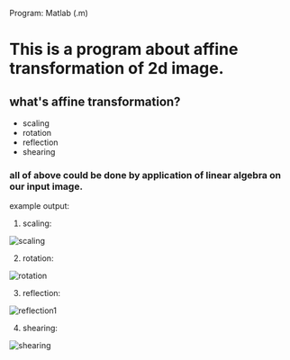Program: Matlab (.m)

# This is a program about affine transformation of 2d image.

## what's affine transformation?
- scaling
- rotation
- reflection
- shearing

### all of above could be done by application of linear algebra on our input image.

example output:

1. scaling:

![scaling](https://user-images.githubusercontent.com/55738449/107329850-b4e99d80-6aeb-11eb-9596-fcb6ff9924ab.png)

2. rotation:

![rotation](https://user-images.githubusercontent.com/55738449/107329855-b74bf780-6aeb-11eb-9af7-789ac28ccf50.png)

3. reflection:

![reflection1](https://user-images.githubusercontent.com/55738449/107329859-b915bb00-6aeb-11eb-890d-e90123f65d98.png)

4. shearing:

![shearing](https://user-images.githubusercontent.com/55738449/107329862-badf7e80-6aeb-11eb-9d74-4362afb5bcea.png)
